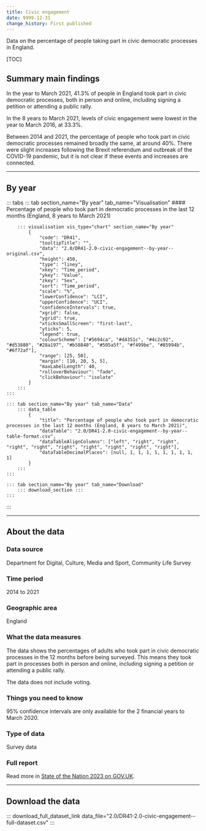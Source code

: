 ```yaml
---
title: Civic engagement
date: 9999-12-31
change_history: First published
---
```


Data on the percentage of people taking part in civic democratic processes in England.

[TOC]

## Summary main findings

In the year to March 2021, 41.3% of people in England took part in civic democratic processes, both in person
and online, including signing a petition or attending a public rally.

In the 8 years to March 2021, levels of civic engagement were lowest in the year to March 2016, at 33.3%.

Between 2014 and 2021, the percentage of people who took part in civic democratic processes remained broadly the same,
at around 40%. There were slight increases following the Brexit referendum and outbreak of the COVID-19 pandemic,
but it is not clear if these events and increases are connected.

---

## By year

::: tabs
    ::: tab section_name="By year" tab_name="Visualisation"
        #### Percentage of people who took part in democratic processes in the last 12 months (England, 8 years to March 2021)

        ::: visualisation vis_type="chart" section_name="By year"
            {
                "code": "DR41",
                "tooltipTitle": "",
                "data": "2.0/DR41-2.0-civic-engagement--by-year--original.csv",
                "height": 450,
                "type": "liney",
                "xkey": "Time_period",
                "ykey": "Value",
                "zkey": "Sex",
                "sort": "Time_period",
                "scale": "%",
                "lowerConfidence": "LCI",
                "upperConfidence": "UCI",
                "confidenceIntervals": true,
                "xgrid": false,
                "ygrid": true,
                "xticksSmallScreen": "first-last",
                "yticks": 5,
                "legend": true,
                "colourScheme": ["#5694ca", "#d4351c", "#4c2c92", "#d53880", "#28a197", "#b58840", "#505a5f", "#f499be", "#85994b", "#6f72af"],
                "range": [25, 50],
                "margin": [10, 20, 5, 5],
                "maxLabelLength": 40,
                "rolloverBehaviour": "fade",
                "clickBehaviour": "isolate"
            }
        :::
    :::

    ::: tab section_name="By year" tab_name="Data"
        ::: data_table
            {
                "title": "Percentage of people who took part in democratic processes in the last 12 months (England, 8 years to March 2021)",
                "dataTable": "2.0/DR41-2.0-civic-engagement--by-year--table-format.csv",
                "dataTableAlignColumns": ["left", "right", "right", "right", "right", "right", "right", "right", "right", "right"],
                "dataTableDecimalPlaces": [null, 1, 1, 1, 1, 1, 1, 1, 1, 1]
            }
        :::
    :::

    ::: tab section_name="By year" tab_name="Download"
        ::: download_section :::
    :::
:::

---

## About the data

### Data source
Department for Digital, Culture, Media and Sport, Community Life Survey

### Time period
2014 to 2021

### Geographic area
England

### What the data measures
The data shows the percentages of adults who took part in civic democratic processes in the 12 months before being surveyed.
This means they took part in processes both in person and online, including signing a petition or attending a public rally.

The data does not include voting.

### Things you need to know
95% confidence intervals are only available for the 2 financial years to March 2020.

### Type of data
Survey data

### Full report
Read more in [State of the Nation 2023 on GOV.UK](https://www.gov.uk/government/publications/state-of-the-nation-2023-people-and-places).

---

## Download the data

::: download_full_dataset_link data_file="2.0/DR41-2.0-civic-engagement--full-dataset.csv" :::
